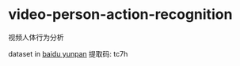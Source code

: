 # video-person-action-recognition
视频人体行为分析


dataset in  [baidu yunpan](https://pan.baidu.com/s/1VQ72l6tXLNvHDQaPtHDZng) 提取码: tc7h 
